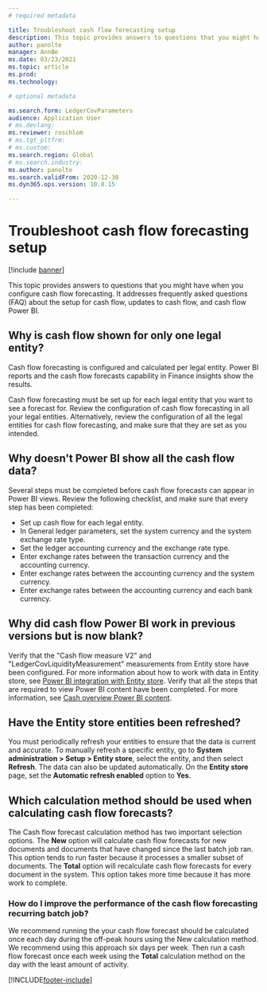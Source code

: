 ```yaml
---
# required metadata

title: Troubleshoot cash flow forecasting setup
description: This topic provides answers to questions that you might have when you configure cash flow forecasting. It addresses frequently asked questions (FAQ) about the setup for cash flow, updates to cash flow, and cash flow Power BI.
author: panolte
manager: AnnBe
ms.date: 03/23/2021
ms.topic: article
ms.prod: 
ms.technology: 

# optional metadata

ms.search.form: LedgerCovParameters
audience: Application User
# ms.devlang: 
ms.reviewer: roschlom
# ms.tgt_pltfrm: 
# ms.custom: 
ms.search.region: Global
# ms.search.industry: 
ms.author: panolte 
ms.search.validFrom: 2020-12-30
ms.dyn365.ops.version: 10.0.15

---
```


# Troubleshoot cash flow forecasting setup

[!include [banner](../includes/banner.md)]

This topic provides answers to questions that you might have when you configure cash flow forecasting. It addresses frequently asked questions (FAQ) about the setup for cash flow, updates to cash flow, and cash flow Power BI.

## Why is cash flow shown for only one legal entity?

Cash flow forecasting is configured and calculated per legal entity. Power BI reports and the cash flow forecasts capability in Finance insights show the results.

Cash flow forecasting must be set up for each legal entity that you want to see a forecast for. Review the configuration of cash flow forecasting in all your legal entities. Alternatively, review the configuration of all the legal entities for cash flow forecasting, and make sure that they are set as you intended.

## Why doesn't Power BI show all the cash flow data?

Several steps must be completed before cash flow forecasts can appear in Power BI views. Review the following checklist, and make sure that every step has been completed:

- Set up cash flow for each legal entity.
- In General ledger parameters, set the system currency and the system exchange rate type.
- Set the ledger accounting currency and the exchange rate type.
- Enter exchange rates between the transaction currency and the accounting currency.
- Enter exchange rates between the accounting currency and the system currency.
- Enter exchange rates between the accounting currency and each bank currency.

## Why did cash flow Power BI work in previous versions but is now blank?

Verify that the "Cash flow measure V2" and "LedgerCovLiquidityMeasurement" measurements from Entity store have been configured. For more information about how to work with data in Entity store, see [Power BI integration with Entity store](../../fin-ops-core/dev-itpro/analytics/power-bi-integration-entity-store.md). Verify that all the steps that are required to view Power BI content have been completed. For more information, see [Cash overview Power BI content](Cash-Overview-Power-BI-content.md).

## Have the Entity store entities been refreshed?

You must periodically refresh your entities to ensure that the data is current and accurate. To manually refresh a specific entity, go to **System administration \> Setup \> Entity store**, select the entity, and then select **Refresh**. The data can also be updated automatically. On the **Entity store** page, set the **Automatic refresh enabled** option to **Yes**.

## Which calculation method should be used when calculating cash flow forecasts?

The Cash flow forecast calculation method has two important selection options. The **New** option will calculate cash flow forecasts for new documents and documents that have changed since the last batch job ran. This option tends to run faster because it processes a smaller subset of documents. The **Total** option will recalculate cash flow forecasts for every document in the system. This option takes more time because it has more work to complete.

### How do I improve the performance of the cash flow forecasting recurring batch job?

We recommend running the your cash flow forecast should be calculated once each day during the off-peak hours using the New calculation method. We recommend using this approach six days per week. Then run a cash flow forecast once each week using the **Total** calculation method on the day with the least amount of activity.

[!INCLUDE[footer-include](../../includes/footer-banner.md)]

